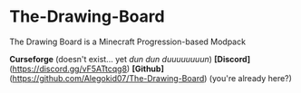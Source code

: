 # The-Drawing-Board

The Drawing Board is a Minecraft Progression-based Modpack


__Curseforge__ (doesn't exist... yet *dun dun duuuuuuuun*)
__[Discord]__(https://discord.gg/vF5ATtcqg8)
__[Github]__(https://github.com/Alegokid07/The-Drawing-Board) (you're already here?)